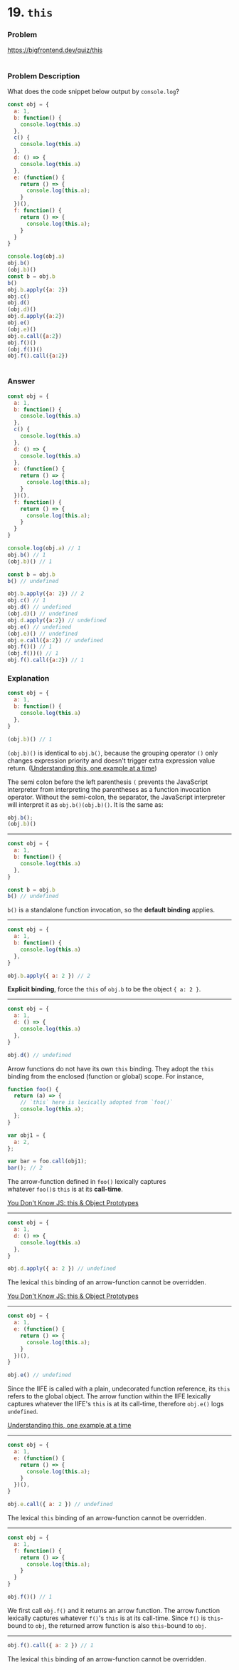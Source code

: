# 19. `this`

### Problem

https://bigfrontend.dev/quiz/this

#

### Problem Description

What does the code snippet below output by `console.log`?

<!-- prettier-ignore -->
```js
const obj = {
  a: 1,
  b: function() {
    console.log(this.a)
  },
  c() {
    console.log(this.a)
  },
  d: () => {
    console.log(this.a)
  },
  e: (function() {
    return () => {
      console.log(this.a);
    }
  })(),
  f: function() {
    return () => {
      console.log(this.a);
    }
  }
}

console.log(obj.a)
obj.b()
(obj.b)()
const b = obj.b
b()
obj.b.apply({a: 2})
obj.c()
obj.d()
(obj.d)()
obj.d.apply({a:2})
obj.e()
(obj.e)()
obj.e.call({a:2})
obj.f()()
(obj.f())()
obj.f().call({a:2})
```

#

### Answer

<!-- prettier-ignore -->
```js
const obj = {
  a: 1,
  b: function() {
    console.log(this.a)
  },
  c() {
    console.log(this.a)
  },
  d: () => {
    console.log(this.a)
  },
  e: (function() {
    return () => {
      console.log(this.a);
    }
  })(),
  f: function() {
    return () => {
      console.log(this.a);
    }
  }
}

console.log(obj.a) // 1
obj.b() // 1
(obj.b)() // 1

const b = obj.b
b() // undefined

obj.b.apply({a: 2}) // 2
obj.c() // 1
obj.d() // undefined
(obj.d)() // undefined
obj.d.apply({a:2}) // undefined
obj.e() // undefined
(obj.e)() // undefined
obj.e.call({a:2}) // undefined
obj.f()() // 1
(obj.f())() // 1
obj.f().call({a:2}) // 1
```

### Explanation

<!-- prettier-ignore -->
```js
const obj = {
  a: 1,
  b: function() {
    console.log(this.a)
  },
}

(obj.b)() // 1
```

`(obj.b)()` is identical to `obj.b()`, because the grouping operator `()` only changes expression priority and doesn't trigger extra expression value return. ([Understanding this, one example at a time](https://www.karenjs.com/blog/understanding-this-one-example-at-a-time/#arrow-function))

The semi colon before the left parenthesis `(` prevents the JavaScript interpreter
from interpreting the parentheses as a function invocation operator. Without the semi-colon, the separator, the JavaScript interpreter will interpret it as `obj.b()(obj.b)()`.
It is the same as:

<!-- prettier-ignore -->
```js
obj.b();
(obj.b)()
```

---

<!-- prettier-ignore -->
```js
const obj = {
  a: 1,
  b: function() {
    console.log(this.a)
  },
}

const b = obj.b
b() // undefined
```

`b()` is a standalone function invocation, so the **default binding** applies.

---

<!-- prettier-ignore -->
```js
const obj = {
  a: 1,
  b: function() {
    console.log(this.a)
  },
}

obj.b.apply({ a: 2 }) // 2
```

**Explicit binding**, force the `this` of `obj.b` to be the object `{ a: 2 }`.

---

<!-- prettier-ignore -->
```js
const obj = {
  a: 1,
  d: () => {
    console.log(this.a)
  },
}

obj.d() // undefined
```

Arrow functions do not have its own `this` binding. They adopt the `this` binding
from the enclosed (function or global) scope. For instance,

```js
function foo() {
  return (a) => {
    // `this` here is lexically adopted from `foo()`
    console.log(this.a);
  };
}

var obj1 = {
  a: 2,
};

var bar = foo.call(obj1);
bar(); // 2
```

The arrow-function defined in `foo()` lexically captures whatever `foo()`s `this` is at its **call-time**.

[You Don't Know JS: this & Object Prototypes](https://github.com/getify/You-Dont-Know-JS/blob/1st-ed/this%20%26%20object%20prototypes/ch2.md)

---

<!-- prettier-ignore -->
```js
const obj = {
  a: 1,
  d: () => {
    console.log(this.a)
  },
}

obj.d.apply({ a: 2 }) // undefined
```

The lexical `this` binding of an arrow-function cannot be overridden.

[You Don't Know JS: this & Object Prototypes](https://github.com/getify/You-Dont-Know-JS/blob/1st-ed/this%20%26%20object%20prototypes/ch2.md)

---

<!-- prettier-ignore -->
```js
const obj = {
  a: 1,
  e: (function() {
    return () => {
      console.log(this.a);
    }
  })(),
}

obj.e() // undefined
```

Since the IIFE is called with a plain, undecorated function reference, its `this` refers to the global object. The arrow function within the IIFE lexically captures whatever the IIFE's `this` is at its call-time, therefore `obj.e()` logs `undefined`.

[Understanding this, one example at a time](https://www.karenjs.com/blog/understanding-this-one-example-at-a-time/#brace-noise)

---

<!-- prettier-ignore -->
```js
const obj = {
  a: 1,
  e: (function() {
    return () => {
      console.log(this.a);
    }
  })(),
}

obj.e.call({ a: 2 }) // undefined
```

The lexical `this` binding of an arrow-function cannot be overridden.

---

<!-- prettier-ignore -->
```js
const obj = {
  a: 1,
  f: function() {
    return () => {
      console.log(this.a);
    }
  }
}

obj.f()() // 1
```

We first call `obj.f()` and it returns an arrow function. The arrow function lexically captures whatever `f()`'s `this` is at its call-time. Since `f()` is `this`-bound to `obj`, the returned arrow function is also `this`-bound to `obj`.

---

<!-- prettier-ignore -->
```js
obj.f().call({ a: 2 }) // 1
```

The lexical `this` binding of an arrow-function cannot be overridden.
